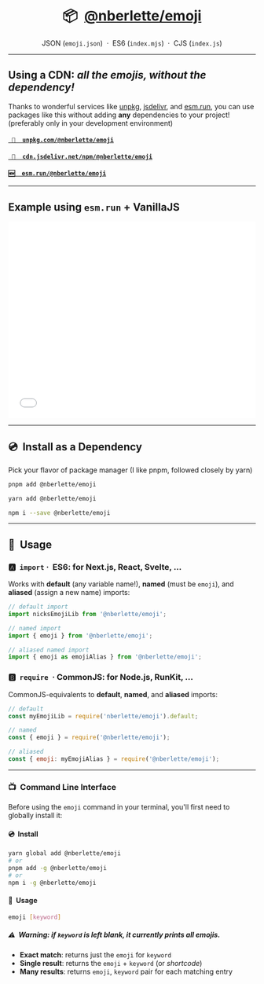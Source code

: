 <h1 align="center">
  <span>📦  <a href="https://github.com/nberlette/emoji">@nberlette/emoji</a></span>
</h1>

<div align="center">
  <p>JSON (<code>emoji.json</code>) &nbsp;&middot;&nbsp; ES6 (<code>index.mjs</code>) &nbsp;&middot;&nbsp; CJS (<code>index.js</code>)</p>
</div>

- - -  

<h2>Using a CDN: <em>all the emojis, without the dependency!</em></h2>

Thanks to wonderful services like <a href="https://unpkg.com">unpkg</a>, <a href="https://jsdelivr.com">jsdelivr</a>, and <a href="https://esm.run">esm.run</a>, you can use packages like this without adding **any** dependencies to your project! (preferably only in your development environment)

<h4><a href="https://unpkg.com/@nberlette/emoji/"><code> 🔗  unpkg.com/@nberlette/emoji</code></a></h4>
<h4><a href="https://cdn.jsdelivr.net/npm/@nberlette/emoji/index.mjs"><code> 🔗  cdn.jsdelivr.net/npm/@nberlette/emoji</code></a></h4>
<h4><a href="https://esm.run/@nberlette/emoji"><code>🆕  esm.run/@nberlette/emoji</code></a></h4>

- - -  

## Example using `esm.run` + VanillaJS

<iframe width="100%" height="400" src="//jsfiddle.net/berlenic/1a23g4ob/embedded/js,html,css,result/dark/" allowfullscreen="allowfullscreen" allowpaymentrequest frameborder="0"></iframe>

- - -  


## 💿  Install as a Dependency

Pick your flavor of package manager (I like pnpm, followed closely by yarn)
      
```bash
pnpm add @nberlette/emoji

yarn add @nberlette/emoji

npm i --save @nberlette/emoji
```

- - -  

## 🔘  Usage  


### 🅰️  `import`  ·  ES6: for Next.js, React, Svelte, ...

Works with **default** (any variable name!), **named** (must be `emoji`), and **aliased** (assign a new name) imports:

```js
// default import
import nicksEmojiLib from '@nberlette/emoji';

// named import
import { emoji } from '@nberlette/emoji';

// aliased named import
import { emoji as emojiAlias } from '@nberlette/emoji';
```

### 🅱️  `require`  ·  CommonJS: for Node.js, RunKit, ...

CommonJS-equivalents to **default**, **named**, and **aliased** imports:

```cjs
// default
const myEmojiLib = require('nberlette/emoji').default;

// named
const { emoji } = require('@nberlette/emoji');

// aliased
const { emoji: myEmojiAlias } = require('@nberlette/emoji');
```

- - -  


### 📺  Command Line Interface

Before using the `emoji` command in your terminal, you'll first need to globally install it:

#### 💿  Install

```bash
yarn global add @nberlette/emoji
# or
pnpm add -g @nberlette/emoji
# or
npm i -g @nberlette/emoji
```

#### 🔘  Usage

```bash
emoji [keyword]
```

##### ⚠️  **Warning**: if `keyword` is left blank, it currently prints **all emojis**.

* **Exact match**:   returns just the `emoji` for `keyword`
* **Single result**: returns the `emoji` + `keyword` (or _shortcode_)
* **Many results**:  returns `emoji`, `keyword` pair for each matching entry

<!-- ![emoji usage example](https://github.com/nberlette/emoji/raw/master/screenshot.png) -->
